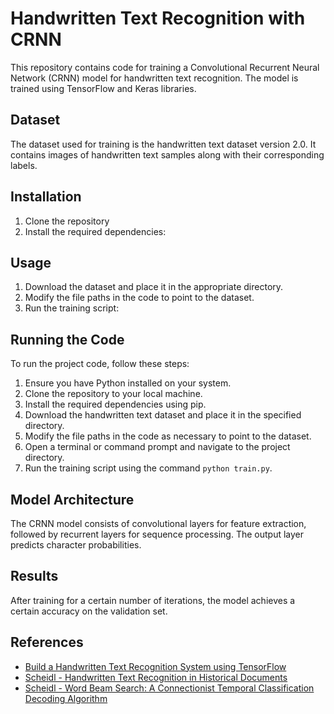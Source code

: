 # Handwritten Text Recognition with CRNN

This repository contains code for training a Convolutional Recurrent Neural Network (CRNN) model for handwritten text recognition. The model is trained using TensorFlow and Keras libraries.

## Dataset

The dataset used for training is the handwritten text dataset version 2.0. It contains images of handwritten text samples along with their corresponding labels.

## Installation

1. Clone the repository
2. Install the required dependencies:

## Usage

1. Download the dataset and place it in the appropriate directory.
2. Modify the file paths in the code to point to the dataset.
3. Run the training script:

## Running the Code

To run the project code, follow these steps:

1. Ensure you have Python installed on your system.
2. Clone the repository to your local machine.
3. Install the required dependencies using pip.
4. Download the handwritten text dataset and place it in the specified directory.
5. Modify the file paths in the code as necessary to point to the dataset.
6. Open a terminal or command prompt and navigate to the project directory.
7. Run the training script using the command `python train.py`.

## Model Architecture

The CRNN model consists of convolutional layers for feature extraction, followed by recurrent layers for sequence processing. The output layer predicts character probabilities.

## Results

After training for a certain number of iterations, the model achieves a certain accuracy on the validation set.

## References

- [Build a Handwritten Text Recognition System using TensorFlow](https://towardsdatascience.com/2326a3487cd5)
- [Scheidl - Handwritten Text Recognition in Historical Documents](https://repositum.tuwien.ac.at/obvutwhs/download/pdf/2874742)
- [Scheidl - Word Beam Search: A Connectionist Temporal Classification Decoding Algorithm](https://repositum.tuwien.ac.at/obvutwoa/download/pdf/2774578)
